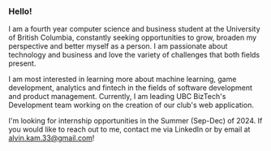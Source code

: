 ### Hello!

I am a fourth year computer science and business student at the University of British Columbia, constantly seeking opportunities to grow, broaden my perspective and better myself as a person. I am passionate about technology and business and love the variety of challenges that both fields present. 

I am most interested in learning more about machine learning, game development, analytics and fintech in the fields of software development and product management. Currently, I am leading UBC BizTech's Development team working on the creation of our club's web application.

I'm looking for internship opportunities in the Summer (Sep-Dec) of 2024. If you would like to reach out to me, contact me via LinkedIn or by email at alvin.kam.33@gmail.com!

<!--
**alvinkam33/alvinkam33** is a ✨ _special_ ✨ repository because its `README.md` (this file) appears on your GitHub profile.

Here are some ideas to get you started:

- 🔭 I’m currently working on ...
- 🌱 I’m currently learning ...
- 👯 I’m looking to collaborate on ...
- 🤔 I’m looking for help with ...
- 💬 Ask me about ...
- 📫 How to reach me: ...
- 😄 Pronouns: ...
- ⚡ Fun fact: ...
-->
